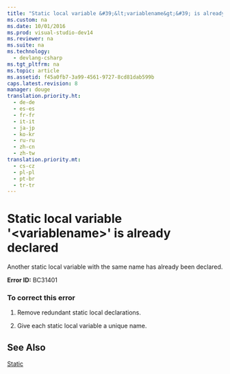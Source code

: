 ```yaml
---
title: "Static local variable &#39;&lt;variablename&gt;&#39; is already declared"
ms.custom: na
ms.date: 10/01/2016
ms.prod: visual-studio-dev14
ms.reviewer: na
ms.suite: na
ms.technology: 
  - devlang-csharp
ms.tgt_pltfrm: na
ms.topic: article
ms.assetid: f45a0fb7-3a99-4561-9727-8cd81dab599b
caps.latest.revision: 8
manager: douge
translation.priority.ht: 
  - de-de
  - es-es
  - fr-fr
  - it-it
  - ja-jp
  - ko-kr
  - ru-ru
  - zh-cn
  - zh-tw
translation.priority.mt: 
  - cs-cz
  - pl-pl
  - pt-br
  - tr-tr
---
```

# Static local variable &#39;&lt;variablename&gt;&#39; is already declared
Another static local variable with the same name has already been declared.  
  
 **Error ID:** BC31401  
  
### To correct this error  
  
1.  Remove redundant static local declarations.  
  
2.  Give each static local variable a unique name.  
  
## See Also  
 [Static](../Topic/Static%20\(Visual%20Basic\).md)